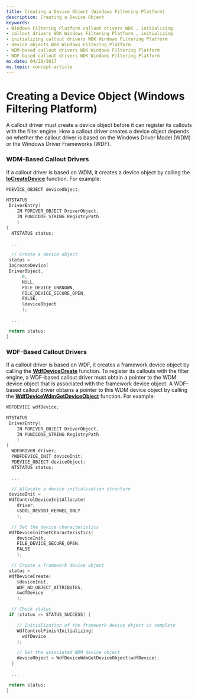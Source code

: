 ```yaml
---
title: Creating a Device Object (Windows Filtering Platform)
description: Creating a Device Object
keywords:
- Windows Filtering Platform callout drivers WDK , initializing
- callout drivers WDK Windows Filtering Platform , initializing
- initializing callout drivers WDK Windows Filtering Platform
- device objects WDK Windows Filtering Platform
- WDM-based callout drivers WDK Windows Filtering Platform
- WDF-based callout drivers WDK Windows Filtering Platform
ms.date: 04/20/2017
ms.topic: concept-article
---
```


# Creating a Device Object (Windows Filtering Platform)


A callout driver must create a device object before it can register its callouts with the filter engine. How a callout driver creates a device object depends on whether the callout driver is based on the Windows Driver Model (WDM) or the Windows Driver Frameworks (WDF).

### WDM-Based Callout Drivers

If a callout driver is based on WDM, it creates a device object by calling the [**IoCreateDevice**](/windows-hardware/drivers/ddi/wdm/nf-wdm-iocreatedevice) function. For example:

```C++
PDEVICE_OBJECT deviceObject;

NTSTATUS
 DriverEntry(
    IN PDRIVER_OBJECT DriverObject,
    IN PUNICODE_STRING RegistryPath
    )
{
  NTSTATUS status;

  ...

  // Create a device object
 status =
 IoCreateDevice(
 DriverObject,
      0,
      NULL,
      FILE_DEVICE_UNKNOWN,
      FILE_DEVICE_SECURE_OPEN,
      FALSE,
      &deviceObject
      );

  ...

 return status;
}
```

### WDF-Based Callout Drivers

If a callout driver is based on WDF, it creates a framework device object by calling the [**WdfDeviceCreate**](/windows-hardware/drivers/ddi/wdfdevice/nf-wdfdevice-wdfdevicecreate) function. To register its callouts with the filter engine, a WDF-based callout driver must obtain a pointer to the WDM device object that is associated with the framework device object. A WDF-based callout driver obtains a pointer to this WDM device object by calling the [**WdfDeviceWdmGetDeviceObject**](/windows-hardware/drivers/ddi/wdfdevice/nf-wdfdevice-wdfdevicewdmgetdeviceobject) function. For example:

```C++
WDFDEVICE wdfDevice;

NTSTATUS
 DriverEntry(
    IN PDRIVER_OBJECT DriverObject,
    IN PUNICODE_STRING RegistryPath
    )
{
  WDFDRIVER driver;
  PWDFDEVICE_INIT deviceInit;
  PDEVICE_OBJECT deviceObject;
  NTSTATUS status;

  ...

  // Allocate a device initialization structure
 deviceInit =
 WdfControlDeviceInitAllocate(
    driver;
    &SDDL_DEVOBJ_KERNEL_ONLY
    );

  // Set the device characteristics
 WdfDeviceInitSetCharacteristics(
    deviceInit,
    FILE_DEVICE_SECURE_OPEN,
    FALSE
    );

  // Create a framework device object
 status =
 WdfDeviceCreate(
    &deviceInit,
    WDF_NO_OBJECT_ATTRIBUTES,
    &wdfDevice
    );

  // Check status
 if (status == STATUS_SUCCESS) {

    // Initialization of the framework device object is complete
    WdfControlFinishInitializing(
      wdfDevice
    );

    // Get the associated WDM device object
    deviceObject = WdfDeviceWdmGetDeviceObject(wdfDevice);
  }

  ...

 return status;
}
```

 

